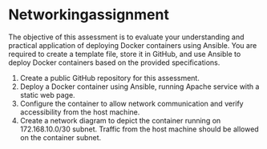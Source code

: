 # Networkingassignment
The objective of this assessment is to evaluate your understanding and practical application of deploying Docker containers using Ansible. 
You are required to create a template file, store it in GitHub, and use Ansible to deploy Docker containers based on the provided specifications.
1. Create a public GitHub repository for this assessment.
2.	Deploy a Docker container using Ansible, running Apache service with a static web page.
3.	Configure the container to allow network communication and verify accessibility from the host machine.
4.	Create a network diagram to depict the container running on 172.168.10.0/30 subnet. Traffic from the host machine should be allowed on the container subnet.
